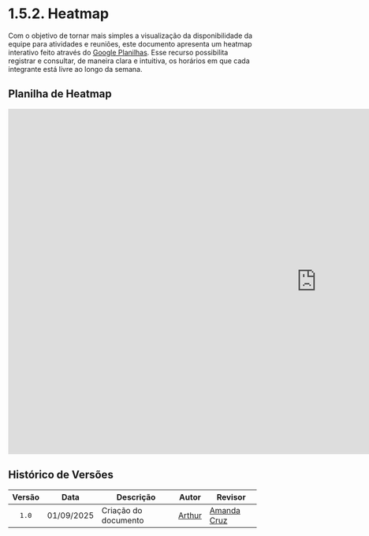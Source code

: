 # 1.5.2. Heatmap

Com o objetivo de tornar mais simples a visualização da disponibilidade da equipe para atividades e reuniões, este documento apresenta um heatmap interativo feito através do [Google Planilhas](https://docs.google.com/spreadsheets/). Esse recurso possibilita registrar e consultar, de maneira clara e intuitiva, os horários em que cada integrante está livre ao longo da semana.

## Planilha de Heatmap

<iframe width="1250px" height="700px" frameborder="0" src="https://docs.google.com/spreadsheets/d/1370tyh754-tQBw-eXbGLlobha-QG9Gw3YbDeR1TdDQA/edit?usp=sharing"></iframe>

## Histórico de Versões

| Versão | Data       | Descrição                            | Autor                                                 | Revisor                                               |
| :----: | ---------- | ------------------------------------ | ----------------------------------------------------- | ----------------------------------------------------- |
| `1.0`  | 01/09/2025 | Criação do documento                 |  [Arthur](https://github.com/Tutzs)                   | [Amanda Cruz](https://github.com/mandicrz)            | 